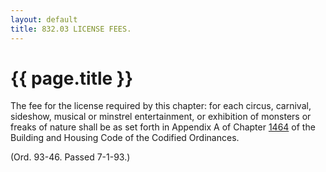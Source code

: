 ```yaml
---
layout: default 
title: 832.03 LICENSE FEES.
---
```


{{ page.title }}
================

The fee for the license required by this chapter: for each circus,
carnival, sideshow, musical or minstrel entertainment, or exhibition of
monsters or freaks of nature shall be as set forth in Appendix A of
Chapter [1464](58d37b9c.html) of the Building and Housing Code of the
Codified Ordinances.

(Ord. 93-46. Passed 7-1-93.)
